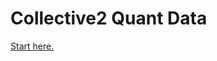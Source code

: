 # Collective2 Quant Data

[Start here.](https://nbviewer.org/github/Svancara/QuantData/blob/main/docs/QuantData_Content.ipynb)
    

